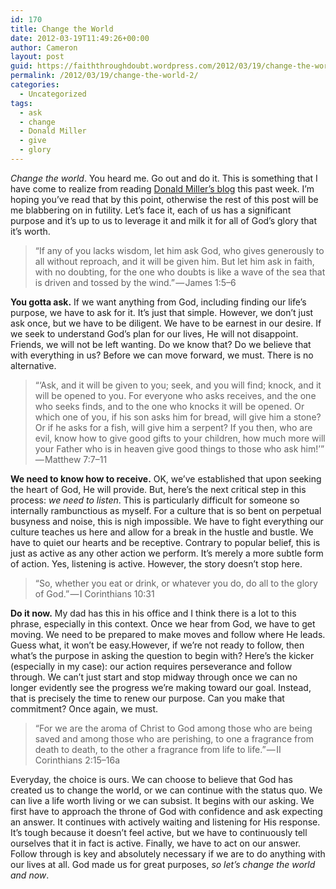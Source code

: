 ```yaml
---
id: 170
title: Change the World
date: 2012-03-19T11:49:26+00:00
author: Cameron
layout: post
guid: https://faiththroughdoubt.wordpress.com/2012/03/19/change-the-world/
permalink: /2012/03/19/change-the-world-2/
categories:
  - Uncategorized
tags:
  - ask
  - change
  - Donald Miller
  - give
  - glory
---
```

_Change the world_. You heard me. Go out and do it. This is something that I have come to realize from reading <a href="http://donmilleris.com/2012/03/13/you-can-change-the-world-what-i-learned-from-pete-carroll/" target="_blank">Donald Miller’s blog</a> this past week. I’m hoping you’ve read that by this point, otherwise the rest of this post will be me blabbering on in futility. Let’s face it, each of us has a significant purpose and it’s up to us to leverage it and milk it for all of God’s glory that it’s worth.

> “If any of you lacks wisdom, let him ask God, who gives generously to all without reproach, and it will be given him. But let him ask in faith, with no doubting, for the one who doubts is like a wave of the sea that is driven and tossed by the wind.” — James 1:5–6

**You gotta ask.** If we want anything from God, including finding our life’s purpose, we have to ask for it. It’s just that simple. However, we don’t just ask once, but we have to be diligent. We have to be earnest in our desire. If we seek to understand God’s plan for our lives, He will not disappoint. Friends, we will not be left wanting. Do we know that? Do we believe that with everything in us? Before we can move forward, we must. There is no alternative.

> “‘Ask, and it will be given to you; seek, and you will find; knock, and it will be opened to you. For everyone who asks receives, and the one who seeks finds, and to the one who knocks it will be opened. Or which one of you, if his son asks him for bread, will give him a stone? Or if he asks for a fish, will give him a serpent? If you then, who are evil, know how to give good gifts to your children, how much more will your Father who is in heaven give good things to those who ask him!’” — Matthew 7:7–11

**We need to know how to receive.** OK, we’ve established that upon seeking the heart of God, He will provide. But, here’s the next critical step in this process: _we need to listen_. This is particularly difficult for someone so internally rambunctious as myself. For a culture that is so bent on perpetual busyness and noise, this is nigh impossible. We have to fight everything our culture teaches us here and allow for a break in the hustle and bustle. We have to quiet our hearts and be receptive. Contrary to popular belief, this is just as active as any other action we perform. It’s merely a more subtle form of action. Yes, listening is active. However, the story doesn’t stop here.

> “So, whether you eat or drink, or whatever you do, do all to the glory of God.” — I Corinthians 10:31

**Do it now.** My dad has this in his office and I think there is a lot to this phrase, especially in this context. Once we hear from God, we have to get moving. We need to be prepared to make moves and follow where He leads. Guess what, it won’t be easy.However, if we’re not ready to follow, then what’s the purpose in asking the question to begin with? Here’s the kicker (especially in my case): our action requires perseverance and follow through. We can’t just start and stop midway through once we can no longer evidently see the progress we’re making toward our goal. Instead, that is precisely the time to renew our purpose. Can you make that commitment? Once again, we must.

> “For we are the aroma of Christ to God among those who are being saved and among those who are perishing, to one a fragrance from death to death, to the other a fragrance from life to life.” — II Corinthians 2:15–16a

Everyday, the choice is ours. We can choose to believe that God has created us to change the world, or we can continue with the status quo. We can live a life worth living or we can subsist. It begins with our asking. We first have to approach the throne of God with confidence and ask expecting an answer. It continues with actively waiting and listening for His response. It’s tough because it doesn’t feel active, but we have to continuously tell ourselves that it in fact is active. Finally, we have to act on our answer. Follow through is key and absolutely necessary if we are to do anything with our lives at all. God made us for great purposes, _so let’s change the world and now_.
